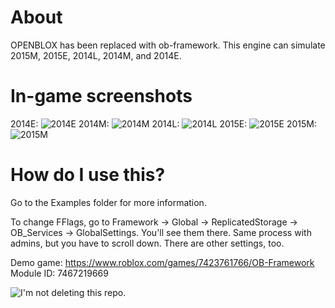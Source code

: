 # About
OPENBLOX has been replaced with ob-framework. This engine can simulate 2015M, 2015E, 2014L, 2014M, and 2014E.
# In-game screenshots
2014E:
![2014E](https://cdn.discordapp.com/attachments/880711006098190338/922550770178605146/RobloxScreenShot20211220_130427393.png)
2014M:
![2014M](https://cdn.discordapp.com/attachments/880711006098190338/922550769780154388/RobloxScreenShot20211220_130354740.png)
2014L:
![2014L](https://media.discordapp.net/attachments/880711006098190338/913184637243752458/2014L.png?width=1276&height=671)
2015E:
![2015E](https://media.discordapp.net/attachments/880711006098190338/913184637587710002/2015E.png?width=1276&height=671)
2015M:
![2015M](https://cdn.discordapp.com/attachments/880711006098190338/922550769209737306/RobloxScreenShot20211220_130251723.png)
# How do I use this?
Go to the Examples folder for more information.

To change FFlags, go to Framework -> Global -> ReplicatedStorage -> OB_Services -> GlobalSettings. You'll see them there. Same process with admins, but you have to scroll down. There are other settings, too.

Demo game: https://www.roblox.com/games/7423761766/OB-Framework 
Module ID: 7467219669

![I'm not deleting this repo.](https://www.youtube.com/watch?v=eRbqbDJiryY)
